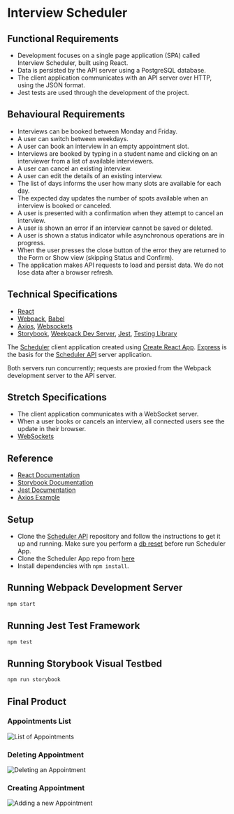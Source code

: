 # Interview Scheduler

## Functional Requirements

* Development focuses on a single page application (SPA) called Interview Scheduler, built using React.
* Data is persisted by the API server using a PostgreSQL database.
* The client application communicates with an API server over HTTP, using the JSON format.
* Jest tests are used through the development of the project.

## Behavioural Requirements

* Interviews can be booked between Monday and Friday.
* A user can switch between weekdays.
* A user can book an interview in an empty appointment slot.
* Interviews are booked by typing in a student name and clicking on an interviewer from a list of available interviewers.
* A user can cancel an existing interview.
* A user can edit the details of an existing interview.
* The list of days informs the user how many slots are available for each day.
* The expected day updates the number of spots available when an interview is booked or canceled.
* A user is presented with a confirmation when they attempt to cancel an interview.
* A user is shown an error if an interview cannot be saved or deleted.
* A user is shown a status indicator while asynchronous operations are in progress.
* When the user presses the close button of the error they are returned to the Form or Show view (skipping Status and Confirm).
* The application makes API requests to load and persist data. We do not lose data after a browser refresh.

## Technical Specifications

* [React](https://reactjs.org/)
* [Webpack](https://webpack.js.org/), [Babel](https://babeljs.io/)
* [Axios](https://github.com/axios/axios), [Websockets](https://developer.mozilla.org/en-US/docs/Web/API/WebSockets_API)
* [Storybook](https://storybook.js.org/), [Weekpack Dev Server](https://github.com/webpack/webpack-dev-server), [Jest](https://jestjs.io/en/), [Testing Library](https://testing-library.com/)

The [Scheduler](https://github.com/lighthouse-labs/scheduler) client application created using [Create React App](https://facebook.github.io/create-react-app/). [Express](https://expressjs.com/) is the basis for the [Scheduler API](https://github.com/lighthouse-labs/scheduler-api) server application.

Both servers run concurrently; requests are proxied from the Webpack development server to the API server.

## Stretch Specifications

* The client application communicates with a WebSocket server.
* When a user books or cancels an interview, all connected users see the update in their browser.
* [WebSockets](https://developer.mozilla.org/en-US/docs/Web/API/WebSockets_API)

## Reference

* [React Documentation](https://reactjs.org/)
* [Storybook Documentation](https://storybook.js.org/docs/basics/introduction/)
* [Jest Documentation](https://jestjs.io/docs/en/getting-started)
* [Axios Example](https://github.com/axios/axios#example)


## Setup

* Clone the [Scheduler API](https://github.com/lighthouse-labs/scheduler-api) repository and follow the instructions to get it up and running. Make sure you perform a [db reset](http://localhost:8001/api/debug/reset) before run Scheduler App.
* Clone the Scheduler App repo from [here](https://github.com/wbox/scheduler)
* Install dependencies with `npm install`.
## Running Webpack Development Server

```sh
npm start
```

## Running Jest Test Framework

```sh
npm test
```

## Running Storybook Visual Testbed

```sh
npm run storybook
```

## Final Product

### Appointments List
![List of Appointments]()
### Deleting Appointment
![Deleting an Appointment]()

### Creating Appointment
![Adding a new Appointment]()